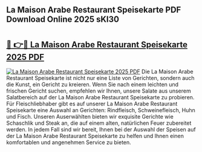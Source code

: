 ## La Maison Arabe Restaurant Speisekarte PDF Download Online 2025 sKI30

# <h2><a href="http://gc7pmmy.nevu.top/?p=La+Maison+Arabe+Restaurant+Speisekarte">🔗 👉🔴 La Maison Arabe Restaurant Speisekarte 2025 PDF</a></h2>

[![La Maison Arabe Restaurant Speisekarte 2025 PDF](https://i.imgur.com/dBaPXMq.png)](http://gc7pmmy.nevu.top/?p=La+Maison+Arabe+Restaurant+Speisekarte)
Die La Maison Arabe Restaurant Speisekarte ist nicht nur eine Liste von Gerichten, sondern auch die Kunst, ein Gericht zu kreieren. Wenn Sie nach einem leichten und frischen Gericht suchen, empfehlen wir Ihnen, unsere Salate aus unserem Salatbereich auf der La Maison Arabe Restaurant Speisekarte zu probieren. Für Fleischliebhaber gibt es auf unserer La Maison Arabe Restaurant Speisekarte eine Auswahl an Gerichten: Rindfleisch, Schweinefleisch, Huhn und Fisch. Unseren Auserwählten bieten wir exquisite Gerichte wie Schaschlik und Steak an, die auf einem alten, natürlichen Feuer zubereitet werden. In jedem Fall sind wir bereit, Ihnen bei der Auswahl der Speisen auf der La Maison Arabe Restaurant Speisekarte zu helfen und Ihnen einen komfortablen und angenehmen Service zu bieten.
